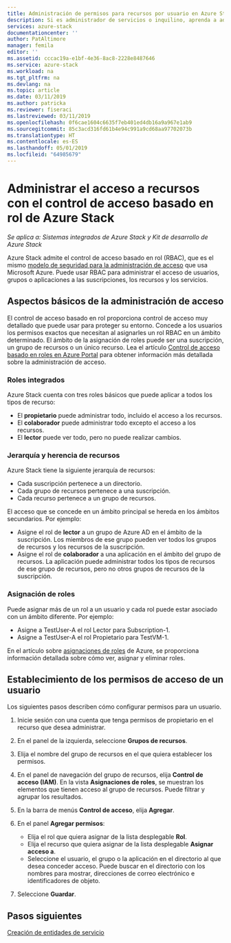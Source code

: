 ```yaml
---
title: Administración de permisos para recursos por usuario en Azure Stack | Microsoft Docs
description: Si es administrador de servicios o inquilino, aprenda a administrar los permisos RBAC.
services: azure-stack
documentationcenter: ''
author: PatAltimore
manager: femila
editor: ''
ms.assetid: cccac19a-e1bf-4e36-8ac8-2228e8487646
ms.service: azure-stack
ms.workload: na
ms.tgt_pltfrm: na
ms.devlang: na
ms.topic: article
ms.date: 03/11/2019
ms.author: patricka
ms.reviewer: fiseraci
ms.lastreviewed: 03/11/2019
ms.openlocfilehash: 0f6cae1604c6635f7eb401ed4db16a9a967e1ab9
ms.sourcegitcommit: 85c3acd316fd61b4e94c991a9cd68aa97702073b
ms.translationtype: HT
ms.contentlocale: es-ES
ms.lasthandoff: 05/01/2019
ms.locfileid: "64985679"
---
```

# <a name="manage-access-to-resources-with-azure-stack-role-based-access-control"></a>Administrar el acceso a recursos con el control de acceso basado en rol de Azure Stack

*Se aplica a: Sistemas integrados de Azure Stack y Kit de desarrollo de Azure Stack*

Azure Stack admite el control de acceso basado en rol (RBAC), que es el mismo [modelo de seguridad para la administración de acceso](https://docs.microsoft.com/azure/role-based-access-control/overview) que usa Microsoft Azure. Puede usar RBAC para administrar el acceso de usuarios, grupos o aplicaciones a las suscripciones, los recursos y los servicios.

## <a name="basics-of-access-management"></a>Aspectos básicos de la administración de acceso

El control de acceso basado en rol proporciona control de acceso muy detallado que puede usar para proteger su entorno. Concede a los usuarios los permisos exactos que necesitan al asignarles un rol RBAC en un ámbito determinado. El ámbito de la asignación de roles puede ser una suscripción, un grupo de recursos o un único recurso. Lea el artículo [Control de acceso basado en roles en Azure Portal](https://docs.microsoft.com/azure/role-based-access-control/overview) para obtener información más detallada sobre la administración de acceso.

### <a name="built-in-roles"></a>Roles integrados

Azure Stack cuenta con tres roles básicos que puede aplicar a todos los tipos de recurso:

* El **propietario** puede administrar todo, incluido el acceso a los recursos.
* El **colaborador** puede administrar todo excepto el acceso a los recursos.
* El **lector** puede ver todo, pero no puede realizar cambios.

### <a name="resource-hierarchy-and-inheritance"></a>Jerarquía y herencia de recursos

Azure Stack tiene la siguiente jerarquía de recursos:

* Cada suscripción pertenece a un directorio.
* Cada grupo de recursos pertenece a una suscripción.
* Cada recurso pertenece a un grupo de recursos.

El acceso que se concede en un ámbito principal se hereda en los ámbitos secundarios. Por ejemplo: 

* Asigne el rol de **lector** a un grupo de Azure AD en el ámbito de la suscripción. Los miembros de ese grupo pueden ver todos los grupos de recursos y los recursos de la suscripción.
* Asigne el rol de **colaborador** a una aplicación en el ámbito del grupo de recursos. La aplicación puede administrar todos los tipos de recursos de ese grupo de recursos, pero no otros grupos de recursos de la suscripción.

### <a name="assigning-roles"></a>Asignación de roles

Puede asignar más de un rol a un usuario y cada rol puede estar asociado con un ámbito diferente. Por ejemplo: 

* Asigne a TestUser-A el rol Lector para Subscription-1.
* Asigne a TestUser-A el rol Propietario para TestVM-1.

En el artículo sobre [asignaciones de roles](https://docs.microsoft.com/azure/role-based-access-control/role-assignments-portal) de Azure, se proporciona información detallada sobre cómo ver, asignar y eliminar roles.

## <a name="set-access-permissions-for-a-user"></a>Establecimiento de los permisos de acceso de un usuario

Los siguientes pasos describen cómo configurar permisos para un usuario.

1. Inicie sesión con una cuenta que tenga permisos de propietario en el recurso que desea administrar.
2. En el panel de la izquierda, seleccione **Grupos de recursos**.
3. Elija el nombre del grupo de recursos en el que quiera establecer los permisos.
4. En el panel de navegación del grupo de recursos, elija **Control de acceso (IAM)**. En la vista **Asignaciones de roles**, se muestran los elementos que tienen acceso al grupo de recursos. Puede filtrar y agrupar los resultados.
5. En la barra de menús **Control de acceso**, elija **Agregar**.
6. En el panel **Agregar permisos**:

   * Elija el rol que quiera asignar de la lista desplegable **Rol**.
   * Elija el recurso que quiera asignar de la lista desplegable **Asignar acceso a**.
   * Seleccione el usuario, el grupo o la aplicación en el directorio al que desea conceder acceso. Puede buscar en el directorio con los nombres para mostrar, direcciones de correo electrónico e identificadores de objeto.

7. Seleccione **Guardar**.

## <a name="next-steps"></a>Pasos siguientes

[Creación de entidades de servicio](azure-stack-create-service-principals.md)
